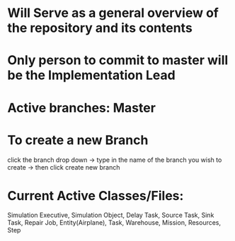 # Will Serve as a general overview of the repository and its contents
# Only person to commit to master will be the Implementation Lead
# Active branches: Master
# To create a new Branch
click the branch drop down -> type in the name of the branch you wish to create -> then click create new branch
# Current Active Classes/Files:
Simulation Executive, Simulation Object, Delay Task, Source Task, Sink Task, Repair Job, Entity(Airplane),
Task, Warehouse, Mission, Resources, Step
